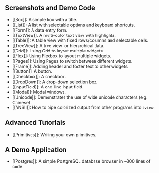 ## Screenshots and Demo Code

- [[Box]]: A simple box with a title.
- [[List]]: A list with selectable options and keyboard shortcuts.
- [[Form]]: A data entry form.
- [[TextView]]: A multi-color text view with highlights.
- [[Table]]: A table view with fixed rows/columns and selectable cells.
- [[TreeView]]: A tree view for hierarchical data.
- [[Grid]]: Using Grid to layout multiple widgets.
- [[Flex]]: Using Flexbox to layout multiple widgets.
- [[Pages]]: Using Pages to switch between different widgets.
- [[Frame]]: Adding header and footer text to other widgets.
- [[Button]]: A button.
- [[Checkbox]]: A checkbox.
- [[DropDown]]: A drop-down selection box.
- [[InputField]]: A one-line input field.
- [[Modal]]: Modal windows.
- [[Unicode]]: Demonstrates the use of wide unicode characters (e.g. Chinese).
- [[ANSII]]: How to pipe colorized output from other programs into `tview`.

## Advanced Tutorials

- [[Primitives]]: Writing your own primitives.

## A Demo Application

- [[Postgres]]: A simple PostgreSQL database browser in ~300 lines of code.